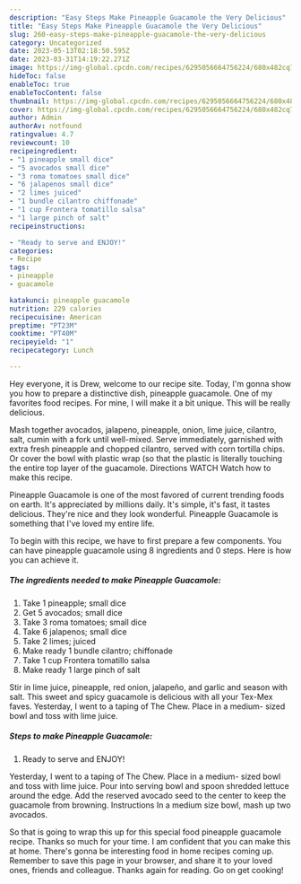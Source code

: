 ```yaml
---
description: "Easy Steps Make Pineapple Guacamole the Very Delicious"
title: "Easy Steps Make Pineapple Guacamole the Very Delicious"
slug: 260-easy-steps-make-pineapple-guacamole-the-very-delicious
category: Uncategorized
date: 2023-05-13T02:18:50.595Z
date: 2023-03-31T14:19:22.271Z
image: https://img-global.cpcdn.com/recipes/6295056664756224/680x482cq70/pineapple-guacamole-recipe-main-photo.jpg
hideToc: false
enableToc: true
enableTocContent: false
thumbnail: https://img-global.cpcdn.com/recipes/6295056664756224/680x482cq70/pineapple-guacamole-recipe-main-photo.jpg
cover: https://img-global.cpcdn.com/recipes/6295056664756224/680x482cq70/pineapple-guacamole-recipe-main-photo.jpg
author: Admin
authorAv: notfound
ratingvalue: 4.7
reviewcount: 10
recipeingredient:
- "1 pineapple small dice"
- "5 avocados small dice"
- "3 roma tomatoes small dice"
- "6 jalapenos small dice"
- "2 limes juiced"
- "1 bundle cilantro chiffonade"
- "1 cup Frontera tomatillo salsa"
- "1 large pinch of salt"
recipeinstructions:

- "Ready to serve and ENJOY!"
categories:
- Recipe
tags:
- pineapple
- guacamole

katakunci: pineapple guacamole 
nutrition: 229 calories
recipecuisine: American
preptime: "PT23M"
cooktime: "PT40M"
recipeyield: "1"
recipecategory: Lunch

---
```



Hey everyone, it is Drew, welcome to our recipe site. Today, I'm gonna show you how to prepare a distinctive dish, pineapple guacamole. One of my favorites food recipes. For mine, I will make it a bit unique. This will be really delicious.

Mash together avocados, jalapeno, pineapple, onion, lime juice, cilantro, salt, cumin with a fork until well-mixed. Serve immediately, garnished with extra fresh pineapple and chopped cilantro, served with corn tortilla chips. Or cover the bowl with plastic wrap (so that the plastic is literally touching the entire top layer of the guacamole. Directions WATCH Watch how to make this recipe.

Pineapple Guacamole is one of the most favored of current trending foods on earth. It's appreciated by millions daily. It's simple, it's fast, it tastes delicious. They're nice and they look wonderful. Pineapple Guacamole is something that I've loved my entire life.


To begin with this recipe, we have to first prepare a few components. You can have pineapple guacamole using 8 ingredients and 0 steps. Here is how you can achieve it.

<!--inarticleads1-->

##### The ingredients needed to make Pineapple Guacamole:

1. Take 1 pineapple; small dice
1. Get 5 avocados; small dice
1. Take 3 roma tomatoes; small dice
1. Take 6 jalapenos; small dice
1. Take 2 limes; juiced
1. Make ready 1 bundle cilantro; chiffonade
1. Take 1 cup Frontera tomatillo salsa
1. Make ready 1 large pinch of salt


Stir in lime juice, pineapple, red onion, jalapeño, and garlic and season with salt. This sweet and spicy guacamole is delicious with all your Tex-Mex faves. Yesterday, I went to a taping of The Chew. Place in a medium- sized bowl and toss with lime juice. 

<!--inarticleads2-->

##### Steps to make Pineapple Guacamole:


1. Ready to serve and ENJOY!

Yesterday, I went to a taping of The Chew. Place in a medium- sized bowl and toss with lime juice. Pour into serving bowl and spoon shredded lettuce around the edge. Add the reserved avocado seed to the center to keep the guacamole from browning. Instructions In a medium size bowl, mash up two avocados. 

So that is going to wrap this up for this special food pineapple guacamole recipe. Thanks so much for your time. I am confident that you can make this at home. There's gonna be interesting food in home recipes coming up. Remember to save this page in your browser, and share it to your loved ones, friends and colleague. Thanks again for reading. Go on get cooking!
